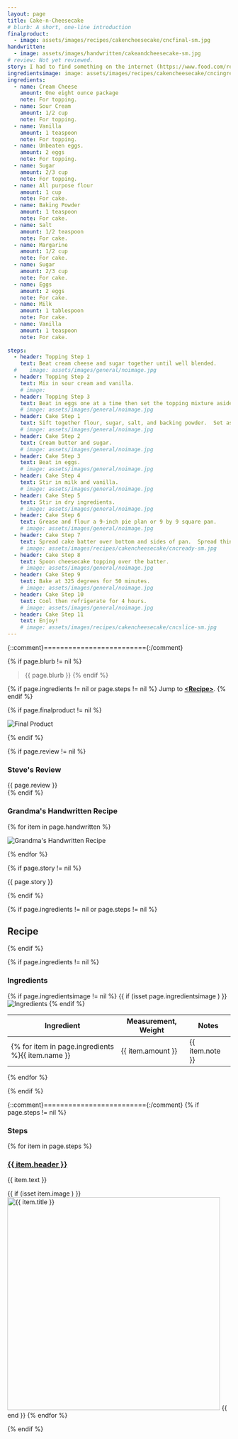 ```yaml
---
layout: page
title: Cake-n-Cheesecake
# blurb: A short, one-line introduction
finalproduct: 
  - image: assets/images/recipes/cakencheesecake/cncfinal-sm.jpg
handwritten: 
  - image: assets/images/handwritten/cakeandcheesecake-sm.jpg
# review: Not yet reviewed.
story: I had to find something on the internet (https://www.food.com/recipe/cake-n-cheesecake-147937) to flesh out this recipe especially the cooking steps.  They say this recipe is from 1954. 
ingredientsimage: image: assets/images/recipes/cakencheesecake/cncingreds-sm.jpg
ingredients:
  - name: Cream Cheese
    amount: One eight ounce package
    note: For topping.
  - name: Sour Cream
    amount: 1/2 cup
    note: For topping.
  - name: Vanilla
    amount: 1 teaspoon
    note: For topping.
  - name: Unbeaten eggs.
    amount: 2 eggs
    note: For topping.
  - name: Sugar
    amount: 2/3 cup
    note: For topping.
  - name: All purpose flour
    amount: 1 cup
    note: For cake.
  - name: Baking Powder
    amount: 1 teaspoon
    note: For cake.
  - name: Salt
    amount: 1/2 teaspoon
    note: For cake.
  - name: Margarine
    amount: 1/2 cup
    note: For cake.
  - name: Sugar
    amount: 2/3 cup
    note: For cake.
  - name: Eggs
    amount: 2 eggs
    note: For cake.
  - name: Milk
    amount: 1 tablespoon
    note: For cake.
  - name: Vanilla
    amount: 1 teaspoon
    note: For cake.
    
steps:
  - header: Topping Step 1
    text: Beat cream cheese and sugar together until well blended.
  #    image: assets/images/general/noimage.jpg
  - header: Topping Step 2
    text: Mix in sour cream and vanilla.
    # image: 
  - header: Topping Step 3
    text: Beat in eggs one at a time then set the topping mixture aside.
    # image: assets/images/general/noimage.jpg
  - header: Cake Step 1
    text: Sift together flour, sugar, salt, and backing powder.  Set aside.
    # image: assets/images/general/noimage.jpg
  - header: Cake Step 2
    text: Cream butter and sugar.
    # image: assets/images/general/noimage.jpg
  - header: Cake Step 3
    text: Beat in eggs.
    # image: assets/images/general/noimage.jpg
  - header: Cake Step 4
    text: Stir in milk and vanilla.
    # image: assets/images/general/noimage.jpg
  - header: Cake Step 5
    text: Stir in dry ingredients.
    # image: assets/images/general/noimage.jpg
  - header: Cake Step 6
    text: Grease and flour a 9-inch pie plan or 9 by 9 square pan.
    # image: assets/images/general/noimage.jpg
  - header: Cake Step 7
    text: Spread cake batter over bottom and sides of pan.  Spread thinner on the sides.
    # image: assets/images/recipes/cakencheesecake/cncready-sm.jpg
  - header: Cake Step 8
    text: Spoon cheesecake topping over the batter.
    # image: assets/images/general/noimage.jpg
  - header: Cake Step 9
    text: Bake at 325 degrees for 50 minutes.
    # image: assets/images/general/noimage.jpg
  - header: Cake Step 10
    text: Cool then refrigerate for 4 hours.
    # image: assets/images/general/noimage.jpg
  - header: Cake Step 11
    text: Enjoy!
    # image: assets/images/recipes/cakencheesecake/cncslice-sm.jpg
---
```


{::comment}========================={:/comment}

{% if page.blurb != nil %}
> {{ page.blurb }}
{% endif %}

{% if page.ingredients != nil or page.steps != nil %}
Jump to **[\<Recipe\>](#recipe)**.
{% endif %}

<!--- ~~~~~~~~~~~~~~~~~~~~~~~~~~~~~~~~~~~~ --->

<!--- 
page.finalproduct is {% if page.finalproduct == blank %}blank{% else %}"{{ page.finalproduct }}"{% endif %}

page.finalproduct is {% if page.finalproduct == "" %}empty string{% else %}"{{ page.finalproduct }}"{% endif %}

page.finalproduct is {% if page.finalproduct == nil %}nil{% else %}"{{ page.finalproduct }}"{% endif %}
--->

<!--- {{ if (isset page.finalproduct ) }}  --->
{% if page.finalproduct != nil %}

<img alt="Final Product" src="https://illinifanboy.github.io/{{ page.finalproduct }}">

{% endif %}

<!--- ~~~~~~~~~~~~~~~~~~~~~~~~~~~~~~~~~~~~ --->

{% if page.review != nil %}
### Steve's Review  
{{ page.review }}    
{% endif %}

<!--- ~~~~~~~~~~~~~~~~~~~~~~~~~~~~~~~~~~~~ --->

### Grandma's Handwritten Recipe

{% for item in page.handwritten %}

<img alt="Grandma's Handwritten Recipe" src="https://illinifanboy.github.io/{{ item.image }}">

{% endfor %}

{% if page.story != nil %}

{{ page.story }}

{% endif %}

<!--- ~~~~~~~~~~~~~~~~~~~~~~~~~~~~~~~~~~~~ --->

{% if page.ingredients != nil or page.steps != nil %}
## Recipe
{% endif %}

{% if page.ingredients != nil %}
### Ingredients

{% if page.ingredientsimage != nil %}
{{ if (isset page.ingredientsimage ) }}
<img alt="Ingredients" src="https://illinifanboy.github.io/{{ page.ingredientsimage }}">
{% endif %}

Ingredient | Measurement, Weight | Notes
---|---|----
{% for item in page.ingredients %}{{ item.name }} | {{ item.amount }} | {{ item.note }}
{% endfor %}

{% endif %}

{::comment}========================={:/comment}
{% if page.steps != nil %}
### Steps

{% for item in page.steps %}

### <ins>{{ item.header }}</ins> 

{{ item.text }}

{{ if (isset item.image ) }}
<img width="480" alt="{{ item.title }}" src="https://illinifanboy.github.io/{{ item.image }}">
{{ end }}
{% endfor %}

{% endif %}


